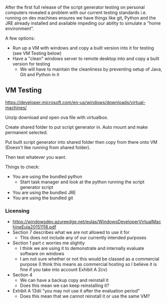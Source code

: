 After the first full release of the script generator testing on personal computers revealed a problem with our current testing standards i.e. running on dev machines ensures we have things like git, Python and the JRE already installed and available impeding our ability to simulate a "home environment".

A few options:

- Run up a VM with windows and copy a built version into it for testing (see VM Testing below)
- Have a "clean" windows server to remote desktop into and copy a built version for testing
   - We will have to maintain the cleanliness by preventing setup of Java, Git and Python in it

## VM Testing

https://developer.microsoft.com/en-us/windows/downloads/virtual-machines/

Unzip download and open ova file with virtualbox.

Create shared folder to put script generator in. Auto mount and make permanent selected.

Put built script generator into shared folder then copy from there onto VM (Doesn't like running from shared folder).

Then test whatever you want.

Things to check:

- You are using the bundled python
  - Start task manager and look at the python running the script generator script
- You are using the bundled JRE
- You are using the bundled git

### Licensing

- https://windowsdev.azureedge.net/eulas/WindowsDeveloperVirtualMachineEula20151118.pdf
- Section 7 describes what we are not allowed to use it for
  - This does not include any of our currently intended purposes
- Section 1 part c worries me slightly
  - I think we are using it to demonstrate and internally evaluate software on windows
  - I am not sure whether or not this would be classed as a commercial purpose (I think this means as commercial hosting so I believe it is fine if you take into account Exhibit A 2cv)
- Section 4
  - We can have a backup copy and reinstall it
  - Does this mean we can keep reinstalling it?
- Exhibit A 13dii "you may not use it after the evaluation period"
  - Does this mean that we cannot reinstall it or use the same VM?